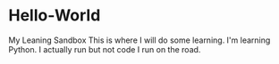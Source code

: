 # Hello-World
My Leaning Sandbox
This is where I will do some learning. I'm learning Python. I actually run but not code I run on the road.
